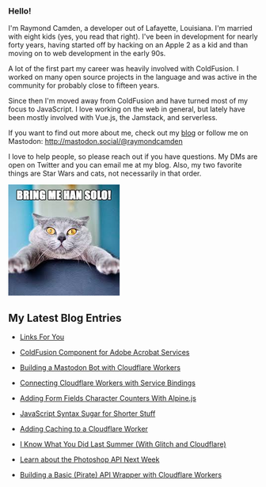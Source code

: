 ### Hello!

I'm Raymond Camden, a developer out of Lafayette, Louisiana. I'm married with eight kids (yes, you read that right). I've been in development for nearly forty years, having started off by hacking on an Apple 2 as a kid and than moving on to web development in the early 90s.

A lot of the first part my career was heavily involved with ColdFusion. I worked on many open source projects in the language and was active in the community for probably close to fifteen years. 

Since then I'm moved away from ColdFusion and have turned most of my focus to JavaScript. I love working on the web in general, but lately have been mostly involved with Vue.js, the Jamstack, and serverless. 

If you want to find out more about me, check out my [blog](https://www.raymondcamden.com) or follow me on Mastodon: <http://mastodon.social/@raymondcamden>

I love to help people, so please reach out if you have questions. My DMs are open on Twitter and you can email me at my blog. Also, my two favorite things are Star Wars and cats, not necessarily in that order.

![Star Wars cat](https://raw.githubusercontent.com/cfjedimaster/cfjedimaster/master/cat.jpg)

<!-- RSS -->
## My Latest Blog Entries

* [Links For You](https://www.raymondcamden.com/2023/08/20/links-for-you)

* [ColdFusion Component for Adobe Acrobat Services](https://www.raymondcamden.com/2023/08/17/coldfusion-component-for-adobe-acrobat-services)

* [Building a Mastodon Bot with Cloudflare Workers](https://www.raymondcamden.com/2023/08/14/building-a-mastodon-bot-with-cloudflare-workers)

* [Connecting Cloudflare Workers with Service Bindings](https://www.raymondcamden.com/2023/08/11/connecting-cloudflare-workers-with-service-bindings)

* [Adding Form Fields Character Counters With Alpine.js](https://www.raymondcamden.com/2023/08/09/adding-form-fields-characters-counters-with-alpinejs)

* [JavaScript Syntax Sugar for Shorter Stuff](https://www.raymondcamden.com/2023/08/08/javascript-syntax-sugar-for-shorter-stuff)

* [Adding Caching to a Cloudflare Worker](https://www.raymondcamden.com/2023/08/06/adding-caching-to-a-cloudflare-worker)

* [I Know What You Did Last Summer (With Glitch and Cloudflare)](https://www.raymondcamden.com/2023/08/04/i-know-what-you-did-last-summer-with-glitch-and-cloudflare)

* [Learn about the Photoshop API Next Week](https://www.raymondcamden.com/2023/08/03/learn-about-the-photoshop-api-next-week)

* [Building a Basic (Pirate) API Wrapper with Cloudflare Workers](https://www.raymondcamden.com/2023/08/01/building-a-basic-pirate-api-wrapper-with-cloudflare-workers)

<!-- ENDRSS -->

